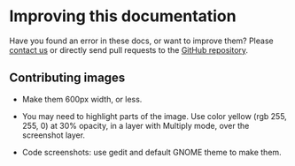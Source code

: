 Improving this documentation
============================

Have you found an error in these docs, or want to improve them?
Please [contact us](contact.md.html) or directly send pull requests to
the [GitHub repository](https://github.com/sugarlabs/sugar-docs).

Contributing images
-------------------

* Make them 600px width, or less.

* You may need to highlight parts of the image.  Use color yellow (rgb
  255, 255, 0) at 30% opacity, in a layer with Multiply mode, over the
  screenshot layer.

* Code screenshots: use gedit and default GNOME theme to make them.
